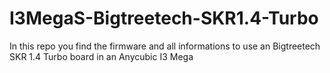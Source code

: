 # I3MegaS-Bigtreetech-SKR1.4-Turbo
In this repo you find the firmware and all informations to use an Bigtreetech SKR 1.4 Turbo board in an Anycubic I3 Mega
